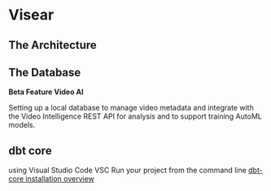 # Visear

## The Architecture

## The Database
**Beta Feature Video AI**

Setting up a local database to manage video metadata and integrate with the Video Intelligence REST API for analysis and to support training AutoML models.

## dbt core

using Visual Studio Code VSC 
Run your project from the command line [dbt-core installation overview](https://docs.getdbt.com/docs/core/installation-overview) 